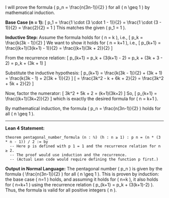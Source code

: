 I will prove the formula \( p_n = \frac{n(3n-1)}{2} \) for all \( n \geq 1 \) by mathematical induction.

**Base Case (n = 1):**
\[
p_1 = \frac{1 \cdot (3 \cdot 1 - 1)}{2} = \frac{1 \cdot (3 - 1)}{2} = \frac{2}{2} = 1
\]
This matches the given \( p_1 = 1 \).

**Inductive Step:**
Assume the formula holds for \( n = k \), i.e.,
\[
p_k = \frac{k(3k - 1)}{2}
\]
We want to show it holds for \( n = k+1 \), i.e.,
\[
p_{k+1} = \frac{(k+1)(3(k+1) - 1)}{2} = \frac{(k+1)(3k + 2)}{2}
\]

From the recurrence relation:
\[
p_{k+1} = p_k + (3(k+1) - 2) = p_k + (3k + 3 - 2) = p_k + (3k + 1)
\]

Substitute the inductive hypothesis:
\[
p_{k+1} = \frac{k(3k - 1)}{2} + (3k + 1) = \frac{k(3k - 1) + 2(3k + 1)}{2}
\]
\[
= \frac{3k^2 - k + 6k + 2}{2} = \frac{3k^2 + 5k + 2}{2}
\]

Now, factor the numerator:
\[
3k^2 + 5k + 2 = (k+1)(3k+2)
\]
So,
\[
p_{k+1} = \frac{(k+1)(3k+2)}{2}
\]
which is exactly the desired formula for \( n = k+1 \).

By mathematical induction, the formula \( p_n = \frac{n(3n-1)}{2} \) holds for all \( n \geq 1 \).

---

**Lean 4 Statement:**
```lean
theorem pentagonal_number_formula (n : ℕ) (h : n ≥ 1) : p n = (n * (3 * n - 1)) / 2 := by
  -- Here p is defined with p 1 = 1 and the recurrence relation for n ≥ 2.
  -- The proof would use induction and the recurrence.
  -- (Actual Lean code would require defining the function p first.)
```

**Output in Normal Language:**
The pentagonal number \( p_n \) is given by the formula \( \frac{n(3n-1)}{2} \) for all \( n \geq 1 \). This is proven by induction: the base case \( n=1 \) holds, and assuming it holds for \( n=k \), it also holds for \( n=k+1 \) using the recurrence relation \( p_{k+1} = p_k + (3(k+1)-2) \). Thus, the formula is valid for all positive integers \( n \).